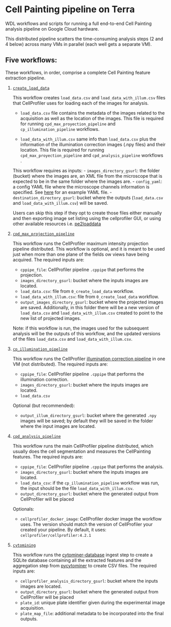 # Cell Painting pipeline on Terra

WDL workflows and scripts for running a full end-to-end Cell Painting analysis 
pipeline on Google Cloud hardware.

This distributed pipeline scatters the time-consuming analysis steps (2 and 4 below)
across many VMs in parallel (each well gets a separate VM).

## Five workflows:

These workflows, in order, comprise a complete Cell Painting feature 
extraction pipeline.


1. [`create_load_data`](create_load_data.wdl)

    This workflow creates `load_data.csv` and `load_data_with_illum.csv` files that CellProfiler uses for loading each of the images for analysis.

    - `load_data.csv` file contains the metadata of the images related to the acquisition as well as the location of the images. This file is required for running `cpd_max_proyection_pipeline` and `cp_illumination_pipeline` workflows.

    - `load_data_with_illum.csv` same info than `load_data.csv` plus the information of the illumination correction images (.npy files) and their location. This file is required for running `cpd_max_proyection_pipeline` and `cpd_analysis_pipeline` workflows .

    This workflow requires as inputs: 
       - `images_directory_gsurl`: the folder (bucket) where the images are, an XML file from the microscope that is expected to be in the same folder where the images are.
       - `config_yaml`: a config YAML file where the microscope channels information is specified. See [here](https://raw.githubusercontent.com/broadinstitute/pe2loaddata/master/config.yml) for an example YAML file. 
       - `destination_directory_gsurl`: bucket where the outputs (`load_data.csv` and `load_data_with_illum.csv`) will be saved. 

    Users can skip this step if they opt to create those files either manually and then exporting image set listing using the cellprofiler GUI, or using other available resources i.e. [pe2loaddata](https://github.com/broadinstitute/pe2loaddata) 
    
2. [`cpd_max_projection_pipeline`](cpd_max_projection_pipeline.wdl)

    This workflow runs the CellProfiler maximum intensity projection pipeline distributed.
    This workflow is optional, and it is meant to be used just when more than one plane of the fields ow views have being acquired.
    The required inputs are:
    - `cppipe_file`: CellProfiler pipeline `.cppipe` that performs the projection. 
    - `images_directory_gsurl`: bucket where the inputs images are located.
    - `load_data.csv`: file from `0_create_load_data` workflow.
    - `load_data_with_illum.csv`: file from `0_create_load_data` workflow.
    - `output_images_directory_gsurl`: bucket where the projected images are saved. 
      Additionally, in this folder there will be a new version of `load_data.csv` and `load_data_with_illum.csv` created to point to the new list of projected images.

    Note: if this workflow is run, the images used for the subsequent analysis will be the outputs of this workflow, and the updated versions of the files `load_data.csv` and `load_data_with_illum.csv`. 
    
3. [`cp_illumination_pipeline`](cp_illumination_pipeline.wdl)

    This workflow runs the CellProfiler [illumination correction pipeline](https://cellprofiler.org/previous-examples#illumination-correction) in one VM (not distributed).
    The required inputs are:
    - `cppipe_file`: CellProfiler pipeline `.cppipe` that performs the illumination correction. 
    - `images_directory_gsurl`: bucket where the inputs images are located.
    - `load_data.csv`

    Optional (but recommended):
    - `output_illum_directory_gsurl`: bucket where the generated `.npy` images will be saved; by default they will be saved in the folder where the input images are located.  
    
4. [`cpd_analysis_pipeline`](cpd_analysis_pipeline.wdl)

    This workflow runs the main CellProfiler pipeline distributed, which usually does the cell segmentation and measures the CellPainting features.
    The required inputs are:
    - `cppipe_file`: CellProfiler pipeline `.cppipe` that performs the analysis. 
    - `images_directory_gsurl`: bucket where the inputs images are located.
    - `load_data_csv`: if the `cp_illumination_pipeline` workflow was run, the input should be the file `load_data_with_illum.csv`.  
    - `output_directory_gsurl`: bucket where the generated output from CellProfiler will be placed

    Optionals:
    - `cellprofiler_docker_image`: CellProfiler docker image the workflow uses. The version should match the version of CellProfiler your created your pipeline. By default, it uses: `cellprofiler/cellprofiler:4.2.1` 

5. [`cytomining`](../mining/cytomining.wdl)

    This workflow runs the [cytominer-database](https://github.com/cytomining/cytominer-database) ingest step to create a SQLite database containing all the extracted features and the aggregation step from [pycytominer](https://github.com/cytomining/pycytominer) to create CSV files.
    The required inputs are:

    - `cellprofiler_analysis_directory_gsurl`: bucket where the inputs images are located.
    - `output_directory_gsurl`: bucket where the generated output from CellProfiler will be placed
    - `plate_id`: unique plate identifier given during the experimental image acquisition. 
    - `plate_map_file`: additional metadata to be incorporated into the final outputs.  

